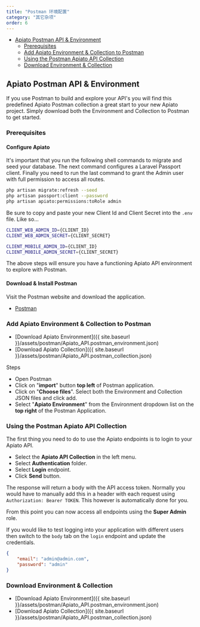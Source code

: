 ```yaml
---
title: "Postman 环境配置"
category: "其它杂项"
order: 6
---
```


- [Apiato Postman API & Environment](#title)
    * [Prerequisites](#prerequisites)
    * [Add Apiato Environment & Collection to Postman ](#add-environment-collection)
    * [Using the Postman Apiato API Collection](#using-apiato-collection)
    * [Download Environment & Collection](#download)

<a name="title"></a>
## Apiato Postman API & Environment

If you use Postman to build and explore your API's you will find this predefined Apiato Postman collection a great
start to your new Apiato project. Simply download both the Environment and Collection to Postman to get started.

<a name="prerequisites"></a>
### Prerequisites

#### Configure Apiato

It's important that you run the following shell commands to migrate and seed your database. The next command configures
a Laravel Passport client. Finally you need to run the last command to grant the Admin user with full permission to
access all routes.

```bash
php artisan migrate:refresh --seed
php artisan passport:client --password
php artisan apiato:permissions:toRole admin
```

Be sure to copy and paste your new Client Id and Client Secret into the `.env` file. Like so...

```bash
CLIENT_WEB_ADMIN_ID={CLIENT_ID}
CLIENT_WEB_ADMIN_SECRET={CLIENT_SECRET}

CLIENT_MOBILE_ADMIN_ID={CLIENT_ID}
CLIENT_MOBILE_ADMIN_SECRET={CLIENT_SECRET}
```

The above steps will ensure you have a functioning Apiato API environment to explore with Postman.

#### Download & Install Postman

Visit the Postman website and download the application.

* [Postman](https://www.getpostman.com/)

<a name="add-environment-collection"></a>
### Add Apiato Environment & Collection to Postman

* [Download Apiato Environment]({{ site.baseurl }}/assets/postman/Apiato_API.postman_environment.json)
* [Download Apiato Collection]({{ site.baseurl }}/assets/postman/Apiato_API.postman_collection.json)

Steps
* Open Postman
* Click on "**import**" button **top left** of Postman application.
* Click on "**Choose files**". Select both the Environment and Collection JSON files and click add.
* Select "**Apiato Environment**" from the Environment dropdown list on the **top right** of the Postman Application.

<a name="using-apiato-collection"></a>
### Using the Postman Apiato API Collection

The first thing you need to do to use the Apiato endpoints is to login to your Apiato API.

* Select the **Apiato API Collection** in the left menu.
* Select **Authentication** folder.
* Select **Login** endpoint.
* Click **Send** button.

The response will return a body with the API access token. Normally you would have to manually add this in a header
with each request using `Authorization: Bearer TOKEN`. This however is automatically done for you.

From this point you can now access all endpoints using the **Super Admin** role.

If you would like to test logging into your application with different users then switch to the `body` tab on the
`login` endpoint and update the credentials.

```json
{
	"email": "admin@admin.com",
	"password": "admin"
}
```

<a name="download"></a>
### Download Environment & Collection

* [Download Apiato Environment]({{ site.baseurl }}/assets/postman/Apiato_API.postman_environment.json)
* [Download Apiato Collection]({{ site.baseurl }}/assets/postman/Apiato_API.postman_collection.json)
